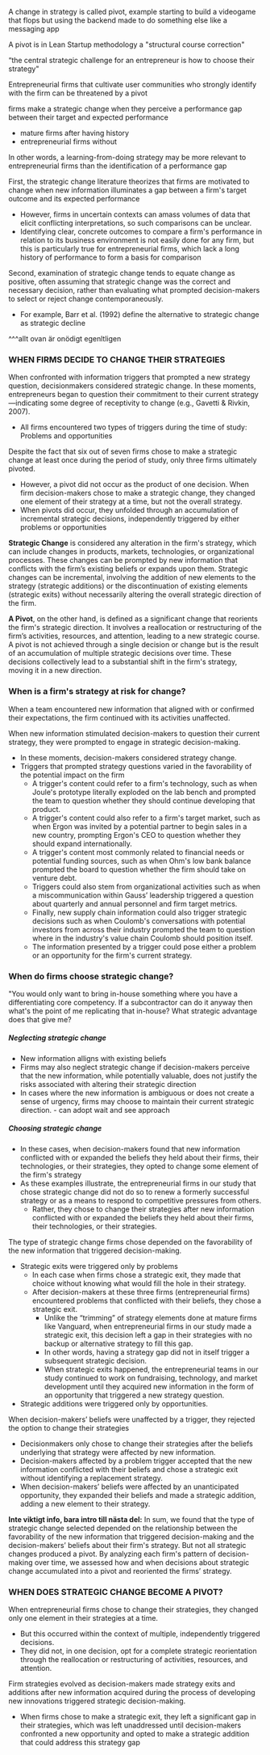A change in strategy is called pivot, example starting to build a videogame that flops but using the backend made to do something else like a messaging app

A pivot is in Lean Startup methodology a "structural course correction"

“the central strategic challenge for an entrepreneur is how to choose their strategy"

Entrepreneurial firms that cultivate user communities who strongly identify with the firm can be threatened by a pivot

firms make a strategic change when they perceive a performance gap between their target and expected performance
- mature firms after having history 
- entrepreneurial firms without

In other words, a learning-from-doing strategy may be more relevant to entrepreneurial firms than the identification of a performance gap


First, the strategic change literature theorizes that firms are motivated to change when new information illuminates a gap between a firm's target outcome and its expected performance
- However, firms in uncertain contexts can amass volumes of data that elicit conflicting interpretations, so such comparisons can be unclear.
- Identifying clear, concrete outcomes to compare a firm's performance in relation to its business environment is not easily done for any firm, but this is particularly true for entrepreneurial firms, which lack a long history of performance to form a basis for comparison

Second, examination of strategic change tends to equate change as positive, often assuming that strategic change was the correct and necessary decision, rather than evaluating what prompted decision-makers to select or reject change contemporaneously. 
- For example, Barr et al. (1992) define the alternative to strategic change as strategic decline

^^^allt ovan är onödigt egenltligen


### WHEN FIRMS DECIDE TO CHANGE THEIR STRATEGIES

When confronted with information triggers that prompted a new strategy question, decisionmakers considered strategic change. In these moments, entrepreneurs began to question their commitment to their current strategy—indicating some degree of receptivity to change (e.g., Gavetti & Rivkin, 2007). 
- All firms encountered two types of triggers during the time of study: Problems and opportunities

Despite the fact that six out of seven firms chose to make a strategic change at least once during the period of study, only three firms ultimately pivoted. 
- However, a pivot did not occur as the product of one decision. When firm decision-makers chose to make a strategic change, they changed one element of their strategy at a time, but not the overall strategy. 
- When pivots did occur, they unfolded through an accumulation of incremental strategic decisions, independently triggered by either problems or opportunities

**Strategic Change** is considered any alteration in the firm's strategy, which can include changes in products, markets, technologies, or organizational processes. These changes can be prompted by new information that conflicts with the firm’s existing beliefs or expands upon them. Strategic changes can be incremental, involving the addition of new elements to the strategy (strategic additions) or the discontinuation of existing elements (strategic exits) without necessarily altering the overall strategic direction of the firm.

**A Pivot**, on the other hand, is defined as a significant change that reorients the firm's strategic direction. It involves a reallocation or restructuring of the firm’s activities, resources, and attention, leading to a new strategic course. A pivot is not achieved through a single decision or change but is the result of an accumulation of multiple strategic decisions over time. These decisions collectively lead to a substantial shift in the firm's strategy, moving it in a new direction.


### When is a firm's strategy at risk for change?

When a team encountered new information that aligned with or confirmed their expectations, the firm continued with its activities unaffected. 

When new information stimulated decision-makers to question their current strategy, they were prompted to engage in strategic decision-making. 
- In these moments, decision-makers considered strategy change. 
- Triggers that prompted strategy questions varied in the favorability of the potential impact on the firm
	- A trigger's content could refer to a firm's technology, such as when Joule's prototype literally exploded on the lab bench and prompted the team to question whether they should continue developing that product. 
	- A trigger's content could also refer to a firm's target market, such as when Ergon was invited by a potential partner to begin sales in a new country, prompting Ergon's CEO to question whether they should expand internationally. 
	- A trigger's content most commonly related to financial needs or potential funding sources, such as when Ohm's low bank balance prompted the board to question whether the firm should take on venture debt. 
	- Triggers could also stem from organizational activities such as when a miscommunication within Gauss’ leadership triggered a question about quarterly and annual personnel and firm target metrics. 
	- Finally, new supply chain information could also trigger strategic decisions such as when Coulomb's conversations with potential investors from across their industry prompted the team to question where in the industry's value chain Coulomb should position itself.
	- The information presented by a trigger could pose either a problem or an opportunity for the firm's current strategy.


### When do firms choose strategic change?


"You would only want to bring in-house something where you have a differentiating core competency. If a subcontractor can do it anyway then what's the point of me replicating that in-house? What strategic advantage does that give me?

##### Neglecting strategic change
- New information alligns with existing beliefs
- Firms may also neglect strategic change if decision-makers perceive that the new information, while potentially valuable, does not justify the risks associated with altering their strategic direction
- In cases where the new information is ambiguous or does not create a sense of urgency, firms may choose to maintain their current strategic direction. - can adopt wait and see approach

##### Choosing strategic change
- In these cases, when decision-makers found that new information conflicted with or expanded the beliefs they held about their firms, their technologies, or their strategies, they opted to change some element of the firm's strategy
- As these examples illustrate, the entrepreneurial firms in our study that chose strategic change did not do so to renew a formerly successful strategy or as a means to respond to competitive pressures from others. 
	- Rather, they chose to change their strategies after new information conflicted with or expanded the beliefs they held about their firms, their technologies, or their strategies.



The type of strategic change firms chose depended on the favorability of the new information that triggered decision-making. 
- Strategic exits were triggered only by problems 
	- In each case when firms chose a strategic exit, they made that choice without knowing what would fill the hole in their strategy.
	- After decision-makers at these three firms (entrepreneurial firms) encountered problems that conflicted with their beliefs, they chose a strategic exit. 
		- Unlike the “trimming” of strategy elements done at mature firms like Vanguard, when entrepreneurial firms in our study made a strategic exit, this decision left a gap in their strategies with no backup or alternative strategy to fill this gap. 
		- In other words, having a strategy gap did not in itself trigger a subsequent strategic decision. 
		- When strategic exits happened, the entrepreneurial teams in our study continued to work on fundraising, technology, and market development until they acquired new information in the form of an opportunity that triggered a new strategy question.
- Strategic additions were triggered only by opportunities.


When decision-makers’ beliefs were unaffected by a trigger, they rejected the option to change their strategies
- Decisionmakers only chose to change their strategies after the beliefs underlying that strategy were affected by new information. 
- Decision-makers affected by a problem trigger accepted that the new information conflicted with their beliefs and chose a strategic exit without identifying a replacement strategy. 
- When decision-makers’ beliefs were affected by an unanticipated opportunity, they expanded their beliefs and made a strategic addition, adding a new element to their strategy.


**Inte viktigt info, bara intro till nästa del:** In sum, we found that the type of strategic change selected depended on the relationship between the favorability of the new information that triggered decision-making and the decision-makers’ beliefs about their firm's strategy. But not all strategic changes produced a pivot. By analyzing each firm's pattern of decision-making over time, we assessed how and when decisions about strategic change accumulated into a pivot and reoriented the firms’ strategy.
### WHEN DOES STRATEGIC CHANGE BECOME A PIVOT?

When entrepreneurial firms chose to change their strategies, they changed only one element in their strategies at a time.
- But this occurred within the context of multiple, independently triggered decisions.
- They did not, in one decision, opt for a complete strategic reorientation through the reallocation or restructuring of activities, resources, and attention.

Firm strategies evolved as decision-makers made strategy exits and additions after new information acquired during the process of developing new innovations triggered strategic decision-making. 
- When firms chose to make a strategic exit, they left a significant gap in their strategies, which was left unaddressed until decision-makers confronted a new opportunity and opted to make a strategic addition that could address this strategy gap